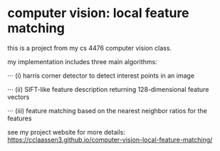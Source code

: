 # computer vision: local feature matching

this is a project from my cs 4476 computer vision class.

my implementation includes three main algorithms:

⋅⋅⋅ (i) harris corner detector to detect interest points in an image
  
⋅⋅⋅ (ii) SIFT-like feature description returning 128-dimensional feature vectors
  
⋅⋅⋅ (iii) feature matching based on the nearest neighbor ratios for the features

see my project website for more details: https://cclaassen3.github.io/computer-vision-local-feature-matching/

